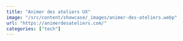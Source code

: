 ```yaml
---
title: "Animer des ateliers UX"
image: "/src/content/showcase/_images/animer-des-ateliers.webp"
url: "https://animerdesateliers.com/"
categories: ["tech"]
---
```

